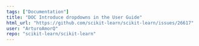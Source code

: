 ```yaml
---
tags: ["Documentation"]
title: "DOC Introduce dropdowns in the User Guide"
html_url: "https://github.com/scikit-learn/scikit-learn/issues/26617"
user: "ArturoAmorQ"
repo: "scikit-learn/scikit-learn"
---
```


